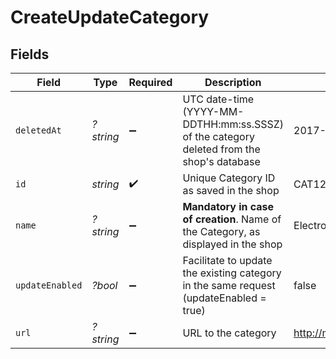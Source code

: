 # CreateUpdateCategory


## Fields

| Field                                                                                     | Type                                                                                      | Required                                                                                  | Description                                                                               | Example                                                                                   |
| ----------------------------------------------------------------------------------------- | ----------------------------------------------------------------------------------------- | ----------------------------------------------------------------------------------------- | ----------------------------------------------------------------------------------------- | ----------------------------------------------------------------------------------------- |
| `deletedAt`                                                                               | *?string*                                                                                 | :heavy_minus_sign:                                                                        | UTC date-time (YYYY-MM-DDTHH:mm:ss.SSSZ) of the category deleted from the shop's database | 2017-05-12T12:30:00Z                                                                      |
| `id`                                                                                      | *string*                                                                                  | :heavy_check_mark:                                                                        | Unique Category ID as saved in the shop<br/>                                              | CAT123                                                                                    |
| `name`                                                                                    | *?string*                                                                                 | :heavy_minus_sign:                                                                        | **Mandatory in case of creation**. Name of the Category, as displayed in the shop<br/>    | Electronics                                                                               |
| `updateEnabled`                                                                           | *?bool*                                                                                   | :heavy_minus_sign:                                                                        | Facilitate to update the existing category in the same request (updateEnabled = true)     | false                                                                                     |
| `url`                                                                                     | *?string*                                                                                 | :heavy_minus_sign:                                                                        | URL to the category                                                                       | http://mydomain.com/category/electronics                                                  |